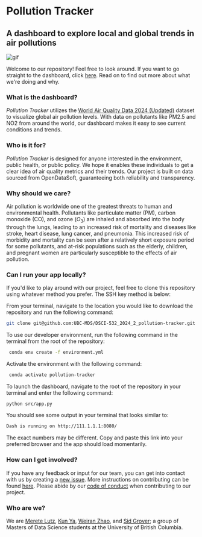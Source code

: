 # Pollution Tracker

## A dashboard to explore local and global trends in air pollutions

![gif](../img/app.gif)

Welcome to our repository! Feel free to look around. If you want to go straight to the dashboard, click [here](https://dsci-532-2024-2-pollution-tracker.onrender.com/). Read on to find out more about what we're doing and why.

### What is the dashboard?
_Pollution Tracker_ utilizes the [World Air Quality Data 2024 (Updated)](https://www.kaggle.com/datasets/kanchana1990/world-air-quality-data-2024-updated) dataset to visualize global air pollution levels. With data on pollutants like PM2.5 and NO2 from around the world, our dashboard makes it easy to see current conditions and trends.

### Who is it for?
_Pollution Tracker_ is designed for anyone interested in the environment, public health, or public policy. We hope it enables these individuals to get a clear idea of air quality metrics and their trends. Our project is built on data sourced from OpenDataSoft, guaranteeing both reliability and  transparency.

### Why should we care?
Air pollution is worldwide one of the greatest threats to human and environmental health. Pollutants like particulate matter (PM), carbon monoxide (CO), and ozone ($O_3$) are inhaled and absorbed into the body through the lungs, leading to an increased risk of mortality and diseases like stroke, heart disease, lung cancer, and pneumonia. This increased risk of morbidity and mortality can be seen after a relatively short exposure period for some pollutants, and at-risk populations such as the elderly, children, and pregnant women are particularly susceptible to the effects of air pollution.

### Can I run your app locally?
If you'd like to play around with our project, feel free to clone this repository using whatever method you prefer. The SSH key method is below:

From your terminal, navigate to the location you would like to download the repository and run the following command:

```bash
git clone git@github.com:UBC-MDS/DSCI-532_2024_2_pollution-tracker.git
```

To use our developer environment, run the following command in the terminal from the root of the repository:

```bash
 conda env create -f environment.yml
```

Activate the environment with the following command:

```bash
 conda activate pollution-tracker
```

To launch the dashboard, navigate to the root of the repository in your terminal and enter the following command:

```bash
python src/app.py
```

You should see some output in your terminal that looks similar to: 

```bash
Dash is running on http://111.1.1.1:8080/
```

The exact numbers may be different. Copy and paste this link into your preferred browser and the app should load momentarily.

### How can I get involved?
If you have any feedback or input for our team, you can get into contact with us by creating a [new issue](https://github.com/UBC-MDS/DSCI-532_2024_2_pollution-tracker/issues/new). More instructions on contributing can be found [here](https://github.com/UBC-MDS/DSCI-532_2024_2_pollution-tracker/blob/main/CONTRIBUTING.md). Please abide by our [code of conduct](https://github.com/UBC-MDS/DSCI-532_2024_2_pollution-tracker/blob/main/CODE_OF_CONDUCT.md) when contributing to our project.

### Who are we?
We are [Merete Lutz](https://github.com/meretelutz), [Kun Ya](https://github.com/carinaya), [Weiran Zhao](https://github.com/weiranzhao97), and [Sid Grover](https://github.com/killerninja8); a group of Masters of Data Science students at the University of British Columbia.